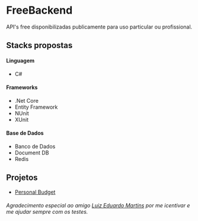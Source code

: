 # FreeBackend

API's free disponibilizadas publicamente para uso particular ou profissional.

## Stacks propostas

#### Linguagem
- C#

#### Frameworks
- .Net Core
- Entity Framework
- NUnit
- XUnit

#### Base de Dados
- Banco de Dados
- Document DB
- Redis

## Projetos
- [Personal Budget](https://github.com/brenos/FreeBackend/tree/master/dotnet_core/PersonalBudget)


###### Agradecimento especial ao amigo [Luiz Eduardo Martins](https://github.com/luuizeduardo) por me icentivar e me ajudar sempre com os testes.
